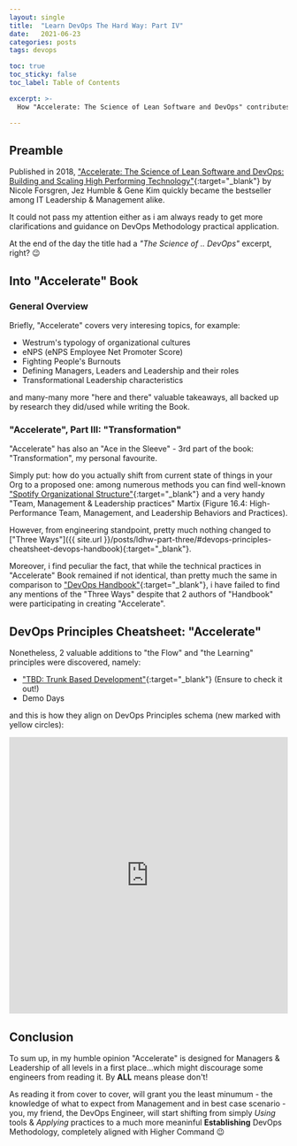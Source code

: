 ```yaml
---
layout: single
title:  "Learn DevOps The Hard Way: Part IV"
date:   2021-06-23
categories: posts
tags: devops

toc: true
toc_sticky: false
toc_label: Table of Contents

excerpt: >-
  How "Accelerate: The Science of Lean Software and DevOps" contributes to DevOps Methodology?

---
```


## Preamble

Published in 2018, ["Accelerate: The Science of Lean Software and DevOps: Building and Scaling High Performing Technology"](https://www.amazon.com/Accelerate-Software-Performing-Technology-Organizations/dp/1942788339){:target="_blank"} by Nicole Forsgren, Jez Humble & Gene Kim quickly became the bestseller among IT Leadership & Management alike.

It could not pass my attention either as i am always ready to get more clarifications and guidance on DevOps Methodology practical application.

At the end of the day the title had a *"The Science of .. DevOps"* excerpt, right? :wink:

## Into "Accelerate" Book

### General Overview

Briefly, "Accelerate" covers very interesing topics, for example:
- Westrum's typology of organizational cultures
- eNPS (eNPS Employee Net Promoter Score)
- Fighting People's Burnouts
- Defining Managers, Leaders and Leadership and their roles
- Transformational Leadership characteristics

and many-many more "here and there" valuable takeaways, all backed up by research they did/used while writing the Book.

### "Accelerate", Part III: "Transformation"

"Accelerate" has also an "Ace in the Sleeve" - 3rd part of the book: "Transformation", my personal favourite.

Simply put: how do you actually shift from current state of things in your Org to a proposed one:
among numerous methods you can find well-known ["Spotify Organizational Structure"](https://youtu.be/Yvfz4HGtoPc){:target="_blank"} and a very handy "Team, Management & Leadership practices" Martix (Figure 16.4: High-Performance Team, Management, and Leadership Behaviors and Practices).

However, from engineering standpoint, pretty much nothing changed to ["Three Ways"]({{ site.url }}/posts/ldhw-part-three/#devops-principles-cheatsheet-devops-handbook){:target="_blank"}.

Moreover, i find peculiar the fact, that while the technical practices in "Accelerate" Book remained if not identical, than pretty much the same in comparison to ["DevOps Handbook"](https://www.amazon.com/DevOps-Handbook-World-Class-Reliability-Organizations/dp/1942788002/ref=sr_1_1?dchild=1&keywords=devops+handbook&qid=1623762578&s=books&sr=1-1){:target="_blank"}, i have failed to find any mentions of the "Three Ways" despite that 2 authors of "Handbook" were participating in creating "Accelerate".

## DevOps Principles Cheatsheet: "Accelerate"

Nonetheless, 2 valuable additions to "the Flow" and "the Learning" principles were discovered, namely:

- ["TBD: Trunk Based Development"](https://trunkbaseddevelopment.com/){:target="_blank"} (Ensure to check it out!)
- Demo Days

and this is how they align on DevOps Principles schema (new marked with yellow circles):

<iframe height="500" width="100%" src="https://miro.com/app/embed/o9J_l_dQ8LQ=/?pres=1&frameId=3074457360556876015&autoplay=yep" frameBorder="0" scrolling="no" allowFullScreen></iframe>

## Conclusion

To sum up, in my humble opinion "Accelerate" is designed for Managers & Leadership of all levels in a first place...which might discourage some engineers from reading it. By **ALL** means please don't!

As reading it from cover to cover, will grant you the least minumum - the knowledge of what to expect from Management and in best case scenario - you, my friend, the DevOps Engineer, will start shifting from simply *Using* tools & *Applying* practices to a much more meaninful **Establishing** DevOps Methodology, completely aligned with Higher Command :wink:
